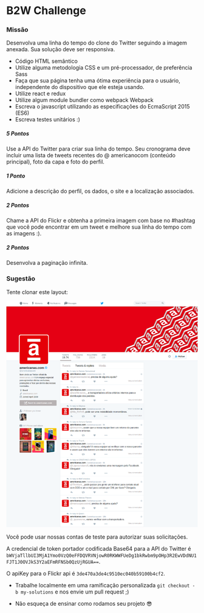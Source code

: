 # B2W Challenge

### Missão

Desenvolva uma linha do tempo do clone do Twitter seguindo a imagem anexada. Sua solução deve ser responsiva.

- Código HTML semântico
- Utilize alguma metodologia CSS e um pré-processador, de preferência Sass
- Faça que sua página tenha uma ótima experiência para o usuário, independente do dispositivo que ele esteja usando.
- Utilize react e redux
- Utilize algum module bundler como webpack Webpack
- Escreva o javascript utilizando as especificações do EcmaScript 2015 (ES6)
- Escreva testes unitários :)

##### 5 Pontos

Use a API do Twitter para criar sua linha do tempo. Seu cronograma deve incluir uma lista de tweets recentes do @ americanocom (conteúdo principal), foto da capa e foto do perfil.

##### 1 Ponto

Adicione a descrição do perfil, os dados, o site e a localização associados.

##### 2 Pontos

Chame a API do Flickr e obtenha a primeira imagem com base no #hashtag que você pode encontrar em um tweet e melhore sua linha do tempo com as imagens :).

##### 2 Pontos

Desenvolva a paginação infinita.

### Sugestão

Tente clonar este layout:

![timeline.png](/resources/timeline.png)

Você pode usar nossas contas de teste para autorizar suas solicitações.

A credencial de token portador codificada Base64 para a API do Twitter é ```bWVjaTllbUI3MjA1Ymo0VzQ0eFFDQVRVNjowR0RKWWFUeDg1bkRwbm9pOHp3R2EwVDdNU1FJT1J0OVJkS3Y2aEFmRFNSb0QzUjRGUA==```.

O apiKey para o Flickr api é ```3de470a3de4c9510ec040b59100b4cf2```.


* Trabalhe localmente em uma ramificação personalizada ```git checkout -b my-solutions``` e nos envie um pull request ;)

* Não esqueça de ensinar como rodamos seu projeto 😎
